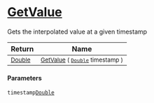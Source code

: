 # [GetValue](./IInterpolation-100663762.md)

Gets the interpolated value at a given timestamp

| Return | Name | 
| --- | --- | 
| <sub>[Double](https://docs.microsoft.com/en-us/dotnet/api/System.Double)</sub>| <sub>[GetValue](./IInterpolation-100663762.md) ( [`Double`](https://docs.microsoft.com/en-us/dotnet/api/System.Double) timestamp )</sub>| <br>


#### Parameters
 `timestamp`[`Double`](https://docs.microsoft.com/en-us/dotnet/api/System.Double)